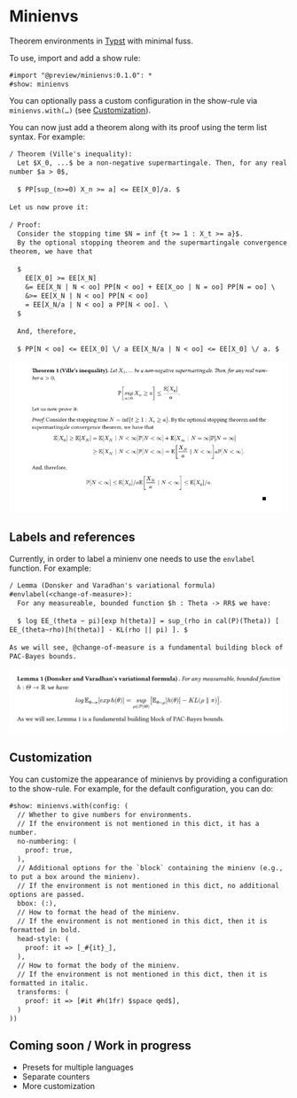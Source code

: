 # Minienvs

Theorem environments in [Typst](typst.app) with minimal fuss.

To use, import and add a show rule:

```typst
#import "@preview/minienvs:0.1.0": *
#show: minienvs
```

You can optionally pass a custom configuration in the show-rule via `minienvs.with(…)` (see [Customization](#customization)).

You can now just add a theorem along with its proof using the term list syntax. For example:

```typst
/ Theorem (Ville's inequality):
  Let $X_0, ...$ be a non-negative supermartingale. Then, for any real number $a > 0$,

  $ PP[sup_(n>=0) X_n >= a] <= EE[X_0]/a. $

Let us now prove it:

/ Proof:
  Consider the stopping time $N = inf {t >= 1 : X_t >= a}$.
  By the optional stopping theorem and the supermartingale convergence theorem, we have that

  $
    EE[X_0] >= EE[X_N]
    &= EE[X_N | N < oo] PP[N < oo] + EE[X_oo | N = oo] PP[N = oo] \
    &>= EE[X_N | N < oo] PP[N < oo]
    = EE[X_N/a | N < oo] a PP[N < oo]. \
  $

  And, therefore,

  $ PP[N < oo] <= EE[X_0] \/ a EE[X_N/a | N < oo] <= EE[X_0] \/ a. $
```

![](./assets/ville.png)

## Labels and references

Currently, in order to label a minienv one needs to use the `envlabel` function. For example:

```typst
/ Lemma (Donsker and Varadhan's variational formula) #envlabel(<change-of-measure>):
  For any measureable, bounded function $h : Theta -> RR$ we have:

  $ log EE_(theta ~ pi)[exp h(theta)] = sup_(rho in cal(P)(Theta)) [ EE_(theta~rho)[h(theta)] - KL(rho || pi) ]. $

As we will see, @change-of-measure is a fundamental building block of PAC-Bayes bounds.
```

![](./assets/donsker-varadhan.png)

## Customization

You can customize the appearance of minienvs by providing a configuration to the show-rule. For example, for the default configuration, you can do:

```typst
#show: minienvs.with(config: (
  // Whether to give numbers for environments.
  // If the environment is not mentioned in this dict, it has a number.
  no-numbering: (
    proof: true,
  ),
  // Additional options for the `block` containing the minienv (e.g., to put a box around the minienv).
  // If the environment is not mentioned in this dict, no additional options are passed.
  bbox: (:),
  // How to format the head of the minienv.
  // If the environment is not mentioned in this dict, then it is formatted in bold.
  head-style: (
    proof: it => [_#{it}_],
  ),
  // How to format the body of the minienv.
  // If the environment is not mentioned in this dict, then it is formatted in italic.
  transforms: (
    proof: it => [#it #h(1fr) $space qed$],
  )
))
```

## Coming soon / Work in progress

- Presets for multiple languages
- Separate counters
- More customization
<!-- - Labelling environments directly, without needing `envlabel` -->
